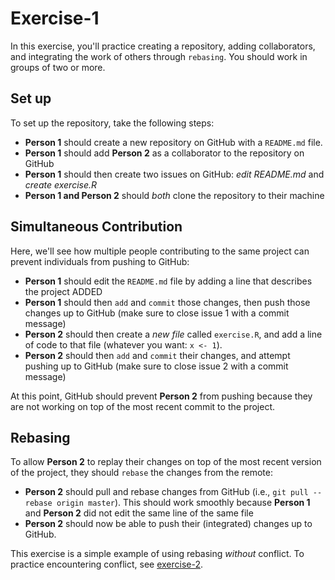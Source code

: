 # Exercise-1
In this exercise, you'll practice creating a repository, adding collaborators, and integrating the work of others through `rebasing`. You should work in groups of two or more.

## Set up

To set up the repository, take the following steps:

- **Person 1** should create a new repository on GitHub with a `README.md` file.
- **Person 1** should add **Person 2** as a collaborator to the repository on GitHub
- **Person 1** should then create two issues on GitHub: _edit README.md_ and _create exercise.R_
- **Person 1 and Person 2** should _both_ clone the repository to their machine

## Simultaneous Contribution

Here, we'll see how multiple people contributing to the same project can prevent individuals from pushing to GitHub:

- **Person 1** should edit the `README.md` file by adding a line that describes the project
ADDED
- **Person 1** should then `add` and `commit` those changes, then push those changes up to GitHub (make sure to close issue 1 with a commit message)
- **Person 2** should then create a _new file_ called `exercise.R`, and add a line of code to that file (whatever you want: `x <- 1`).
- **Person 2** should then `add` and `commit` their changes, and attempt pushing up to GitHub (make sure to close issue 2 with a commit message)

At this point, GitHub should prevent **Person 2** from pushing because they are not working on top of the most recent commit to the project.

## Rebasing
To allow **Person 2** to replay their changes on top of the most recent version of the project, they should `rebase` the changes from the remote:

- **Person 2** should pull and rebase changes from GitHub (i.e., `git pull --rebase origin master`). This should work smoothly because **Person 1** and **Person 2** did not edit the same line of the same file
- **Person 2** should now be able to push their (integrated) changes up to GitHub.

This exercise is a simple example of using rebasing _without_ conflict. To practice encountering conflict, see [exercise-2](../exercise-2).
